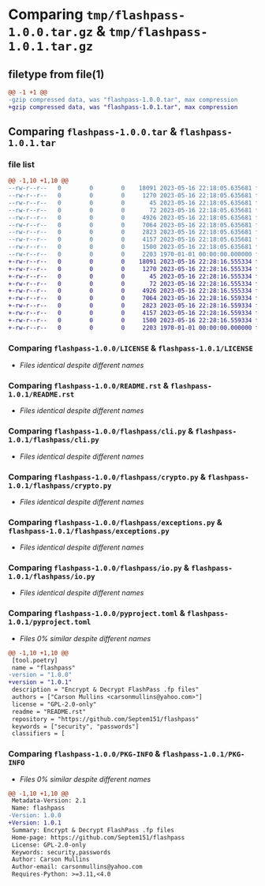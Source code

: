 # Comparing `tmp/flashpass-1.0.0.tar.gz` & `tmp/flashpass-1.0.1.tar.gz`

## filetype from file(1)

```diff
@@ -1 +1 @@
-gzip compressed data, was "flashpass-1.0.0.tar", max compression
+gzip compressed data, was "flashpass-1.0.1.tar", max compression
```

## Comparing `flashpass-1.0.0.tar` & `flashpass-1.0.1.tar`

### file list

```diff
@@ -1,10 +1,10 @@
--rw-r--r--   0        0        0    18091 2023-05-16 22:18:05.635681 flashpass-1.0.0/LICENSE
--rw-r--r--   0        0        0     1270 2023-05-16 22:18:05.635681 flashpass-1.0.0/README.rst
--rw-r--r--   0        0        0       45 2023-05-16 22:18:05.635681 flashpass-1.0.0/flashpass/__init__.py
--rw-r--r--   0        0        0       72 2023-05-16 22:18:05.635681 flashpass-1.0.0/flashpass/__main__.py
--rw-r--r--   0        0        0     4926 2023-05-16 22:18:05.635681 flashpass-1.0.0/flashpass/cli.py
--rw-r--r--   0        0        0     7064 2023-05-16 22:18:05.635681 flashpass-1.0.0/flashpass/crypto.py
--rw-r--r--   0        0        0     2823 2023-05-16 22:18:05.635681 flashpass-1.0.0/flashpass/exceptions.py
--rw-r--r--   0        0        0     4157 2023-05-16 22:18:05.635681 flashpass-1.0.0/flashpass/io.py
--rw-r--r--   0        0        0     1500 2023-05-16 22:18:05.635681 flashpass-1.0.0/pyproject.toml
--rw-r--r--   0        0        0     2203 1970-01-01 00:00:00.000000 flashpass-1.0.0/PKG-INFO
+-rw-r--r--   0        0        0    18091 2023-05-16 22:28:16.555334 flashpass-1.0.1/LICENSE
+-rw-r--r--   0        0        0     1270 2023-05-16 22:28:16.555334 flashpass-1.0.1/README.rst
+-rw-r--r--   0        0        0       45 2023-05-16 22:28:16.555334 flashpass-1.0.1/flashpass/__init__.py
+-rw-r--r--   0        0        0       72 2023-05-16 22:28:16.555334 flashpass-1.0.1/flashpass/__main__.py
+-rw-r--r--   0        0        0     4926 2023-05-16 22:28:16.555334 flashpass-1.0.1/flashpass/cli.py
+-rw-r--r--   0        0        0     7064 2023-05-16 22:28:16.559334 flashpass-1.0.1/flashpass/crypto.py
+-rw-r--r--   0        0        0     2823 2023-05-16 22:28:16.559334 flashpass-1.0.1/flashpass/exceptions.py
+-rw-r--r--   0        0        0     4157 2023-05-16 22:28:16.559334 flashpass-1.0.1/flashpass/io.py
+-rw-r--r--   0        0        0     1500 2023-05-16 22:28:16.559334 flashpass-1.0.1/pyproject.toml
+-rw-r--r--   0        0        0     2203 1970-01-01 00:00:00.000000 flashpass-1.0.1/PKG-INFO
```

### Comparing `flashpass-1.0.0/LICENSE` & `flashpass-1.0.1/LICENSE`

 * *Files identical despite different names*

### Comparing `flashpass-1.0.0/README.rst` & `flashpass-1.0.1/README.rst`

 * *Files identical despite different names*

### Comparing `flashpass-1.0.0/flashpass/cli.py` & `flashpass-1.0.1/flashpass/cli.py`

 * *Files identical despite different names*

### Comparing `flashpass-1.0.0/flashpass/crypto.py` & `flashpass-1.0.1/flashpass/crypto.py`

 * *Files identical despite different names*

### Comparing `flashpass-1.0.0/flashpass/exceptions.py` & `flashpass-1.0.1/flashpass/exceptions.py`

 * *Files identical despite different names*

### Comparing `flashpass-1.0.0/flashpass/io.py` & `flashpass-1.0.1/flashpass/io.py`

 * *Files identical despite different names*

### Comparing `flashpass-1.0.0/pyproject.toml` & `flashpass-1.0.1/pyproject.toml`

 * *Files 0% similar despite different names*

```diff
@@ -1,10 +1,10 @@
 [tool.poetry]
 name = "flashpass"
-version = "1.0.0"
+version = "1.0.1"
 description = "Encrypt & Decrypt FlashPass .fp files"
 authors = ["Carson Mullins <carsonmullins@yahoo.com>"]
 license = "GPL-2.0-only"
 readme = "README.rst"
 repository = "https://github.com/Septem151/flashpass"
 keywords = ["security", "passwords"]
 classifiers = [
```

### Comparing `flashpass-1.0.0/PKG-INFO` & `flashpass-1.0.1/PKG-INFO`

 * *Files 0% similar despite different names*

```diff
@@ -1,10 +1,10 @@
 Metadata-Version: 2.1
 Name: flashpass
-Version: 1.0.0
+Version: 1.0.1
 Summary: Encrypt & Decrypt FlashPass .fp files
 Home-page: https://github.com/Septem151/flashpass
 License: GPL-2.0-only
 Keywords: security,passwords
 Author: Carson Mullins
 Author-email: carsonmullins@yahoo.com
 Requires-Python: >=3.11,<4.0
```

